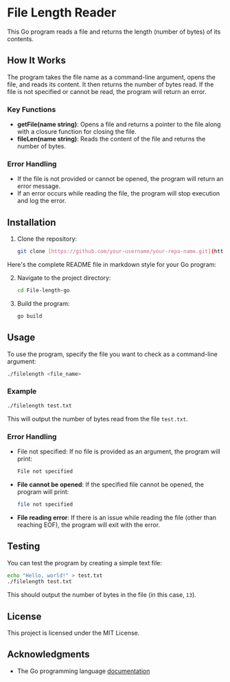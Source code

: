# File Length Reader

This Go program reads a file and returns the length (number of bytes) of its contents.

## How It Works

The program takes the file name as a command-line argument, opens the file, and reads its content. It then returns the number of bytes read. If the file is not specified or cannot be read, the program will return an error.

### Key Functions

- **getFile(name string)**: Opens a file and returns a pointer to the file along with a closure function for closing the file.
- **fileLen(name string)**: Reads the content of the file and returns the number of bytes.

### Error Handling

- If the file is not provided or cannot be opened, the program will return an error message.
- If an error occurs while reading the file, the program will stop execution and log the error.

## Installation

1. Clone the repository:

   ```bash
   git clone [https://github.com/your-username/your-repo-name.git](https://github.com/Natnael-Alemayehu/File-length-go.git)


Here's the complete README file in markdown style for your Go program:

2. Navigate to the project directory:

   ```bash
   cd File-length-go
   ```

3. Build the program:

   ```bash
   go build
   ```

## Usage

To use the program, specify the file you want to check as a command-line argument:

```bash
./filelength <file_name>
```

### Example

```bash
./filelength test.txt
```

This will output the number of bytes read from the file `test.txt`.

### Error Handling

- File not specified: If no file is provided as an argument, the program will print:
  
  ```bash
  File not specified
  ```

- **File cannot be opened**: If the specified file cannot be opened, the program will print:

  ```bash
  file not specified
  ```

- **File reading error**: If there is an issue while reading the file (other than reaching EOF), the program will exit with the error.

## Testing

You can test the program by creating a simple text file:

```bash
echo "Hello, world!" > test.txt
./filelength test.txt
```

This should output the number of bytes in the file (in this case, `13`).


## License

This project is licensed under the MIT License.

## Acknowledgments

- The Go programming language [documentation](https://golang.org/doc/)
